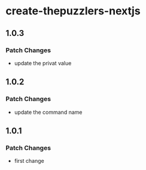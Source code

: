 # create-thepuzzlers-nextjs

## 1.0.3

### Patch Changes

- update the privat value

## 1.0.2

### Patch Changes

- update the command name

## 1.0.1

### Patch Changes

- first change
